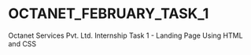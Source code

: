# OCTANET_FEBRUARY_TASK_1
Octanet Services Pvt. Ltd. Internship Task 1 - Landing Page Using HTML and CSS
